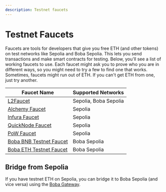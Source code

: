```yaml
---
description: Testnet faucets
---
```


# Testnet Faucets

Faucets are tools for developers that give you free ETH (and other tokens) on test networks like Sepolia and Boba Sepolia. This lets you send transactions and make smart contracts for testing. Below, you'll see a list of working faucets to use. Each faucet might ask you to prove who you are in different ways, so you might need to try a few to find one that works. Sometimes, faucets might run out of ETH. If you can't get ETH from one, just try another.

| Faucet Name                                                         | Supported Networks    |
|---------------------------------------------------------------------|-----------------------|
| [L2Faucet](https://www.l2faucet.com/)                               | Sepolia, Boba Sepolia |
| [Alchemy Faucet](https://www.alchemy.com/faucets/ethereum-sepolia)  | Sepolia               |
| [Infura Faucet](https://www.infura.io/faucet/sepolia)               | Sepolia               |
| [QuickNode Faucet](https://faucet.quicknode.com/drip)               | Sepolia               |
| [PoW Faucet](https://sepolia-faucet.pk910.de/)                      | Sepolia               |
| [Boba BNB Testnet Faucet](https://faucet.testnet.bnb.boba.network/) | Boba Sepolia          |
| [Boba ETH Testnet Faucet](https://faucet.sepolia.boba.network/)     | Boba Sepolia          |

## Bridge from Sepolia

If you have testnet ETH on Sepolia, you can bridge it to Boba Sepolia (and vice versa) using the [Boba Gateway](https://gateway.boba.network).
